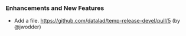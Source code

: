 ### Enhancements and New Features

- Add a file.  https://github.com/datalad/temp-release-devel/pull/5 (by
  @jwodder)
